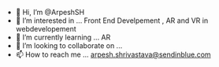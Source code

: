 - 👋 Hi, I’m @ArpeshSH
- 👀 I’m interested in ... Front End Develpement , AR and VR in webdevelopement
- 🌱 I’m currently learning ... AR
- 💞️ I’m looking to collaborate on ...
- 📫 How to reach me ... arpesh.shrivastava@sendinblue.com

<!---
ArpeshSH/ArpeshSH is a ✨ special ✨ repository because its `README.md` (this file) appears on your GitHub profile.
You can click the Preview link to take a look at your changes.
--->
